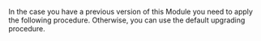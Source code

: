 In the case you have a previous version of this Module you need to apply the following procedure. Otherwise, you can use
the default upgrading procedure.
